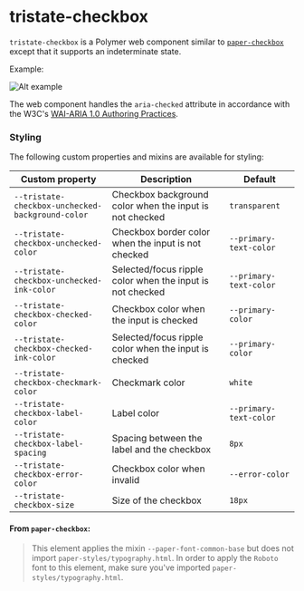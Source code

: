 # tristate-checkbox

`tristate-checkbox` is a Polymer web component similar to 
[`paper-checkbox`](https://elements.polymer-project.org/elements/paper-checkbox) 
except that it supports an indeterminate state.

Example:

![Alt example](../blob/master/tristate-checkbox.png)

The web component handles the `aria-checked` attribute in accordance with the W3C's
[WAI-ARIA 1.0 Authoring Practices](https://www.w3.org/TR/wai-aria-practices/#checkbox).

### Styling

The following custom properties and mixins are available for styling:

Custom property | Description | Default
----------------|-------------|----------
`--tristate-checkbox-unchecked-background-color` | Checkbox background color when the input is not checked | `transparent`
`--tristate-checkbox-unchecked-color` | Checkbox border color when the input is not checked | `--primary-text-color`
`--tristate-checkbox-unchecked-ink-color` | Selected/focus ripple color when the input is not checked | `--primary-text-color`
`--tristate-checkbox-checked-color` | Checkbox color when the input is checked | `--primary-color`
`--tristate-checkbox-checked-ink-color` | Selected/focus ripple color when the input is checked | `--primary-color`
`--tristate-checkbox-checkmark-color` | Checkmark color | `white`
`--tristate-checkbox-label-color` | Label color | `--primary-text-color`
`--tristate-checkbox-label-spacing` | Spacing between the label and the checkbox | `8px`
`--tristate-checkbox-error-color` | Checkbox color when invalid | `--error-color`
`--tristate-checkbox-size` | Size of the checkbox | `18px`


#### From `paper-checkbox`__:__

> This element applies the mixin `--paper-font-common-base` but does not import `paper-styles/typography.html`.
> In order to apply the `Roboto` font to this element, make sure you've imported `paper-styles/typography.html`.
